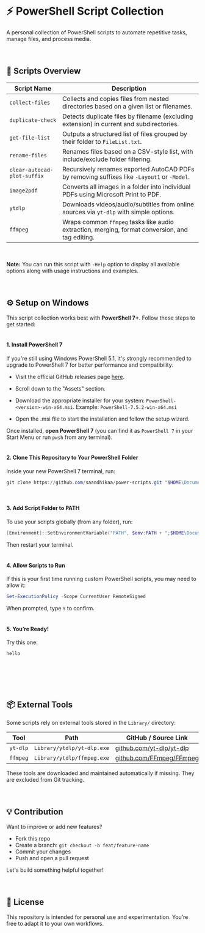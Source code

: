 # ⚡ PowerShell Script Collection

A personal collection of PowerShell scripts to automate repetitive tasks, manage files, and process media.
<br/><br/><br/>

## 📁 Scripts Overview

| Script Name                  | Description |
|-----------------------------|-------------|
| `collect-files`             | Collects and copies files from nested directories based on a given list or filenames. |
| `duplicate-check`           | Detects duplicate files by filename (excluding extension) in current and subdirectories. |
| `get-file-list`             | Outputs a structured list of files grouped by their folder to `FileList.txt`. |
| `rename-files`              | Renames files based on a CSV-style list, with include/exclude folder filtering. |
| `clear-autocad-plot-suffix` | Recursively renames exported AutoCAD PDFs by removing suffixes like `-Layout1` or `-Model`. |
| `image2pdf`                 | Converts all images in a folder into individual PDFs using Microsoft Print to PDF. |
| `ytdlp`                     | Downloads videos/audio/subtitles from online sources via `yt-dlp` with simple options. |
| `ffmpeg`                    | Wraps common `ffmpeg` tasks like audio extraction, merging, format conversion, and tag editing. |

<br/>

**Note:** You can run this script with `-Help` option to display all available options along with usage instructions and examples.
<br/><br/><br/>

## ⚙️ Setup on Windows

This script collection works best with **PowerShell 7+**. Follow these steps to get started:
<br/><br/>

#### 1. Install PowerShell 7

If you're still using Windows PowerShell 5.1, it's strongly recommended to upgrade to PowerShell 7 for better performance and compatibility.

- Visit the official GitHub releases page [here](https://github.com/PowerShell/PowerShell/releases/latest).

- Scroll down to the "Assets" section.

- Download the appropriate installer for your system: `PowerShell-<version>-win-x64.msi`.
Example: `PowerShell-7.5.2-win-x64.msi`

- Open the .msi file to start the installation and follow the setup wizard.

Once installed, **open PowerShell 7** (you can find it as `PowerShell 7` in your Start Menu or run `pwsh` from any terminal).
<br/><br/>

#### 2. Clone This Repository to Your PowerShell Folder

Inside your new PowerShell 7 terminal, run:

```powershell
git clone https://github.com/saandhikaa/power-scripts.git "$HOME\Documents\PowerShell"
```
<br/>

#### 3. Add Script Folder to PATH

To use your scripts globally (from any folder), run:

```powershell
[Environment]::SetEnvironmentVariable("PATH", $env:PATH + ";$HOME\Documents\PowerShell\Scripts", "User")
```

Then restart your terminal.
<br/><br/>

#### 4. Allow Scripts to Run

If this is your first time running custom PowerShell scripts, you may need to allow it:

```powershell
Set-ExecutionPolicy -Scope CurrentUser RemoteSigned
```

When prompted, type `Y` to confirm.
<br/><br/>

#### 5. You’re Ready!

Try this one:

```powershell
hello
```
<br/><br/><br/><br/>

## 📦 External Tools

Some scripts rely on external tools stored in the `Library/` directory:

| Tool     | Path                            | GitHub / Source Link                                  |
|----------|----------------------------------|--------------------------------------------------------|
| `yt-dlp` | `Library/ytdlp/yt-dlp.exe`      | [github.com/yt-dlp/yt-dlp](https://github.com/yt-dlp/yt-dlp) |
| `ffmpeg` | `Library/ytdlp/ffmpeg.exe`      | [github.com/FFmpeg/FFmpeg](https://github.com/FFmpeg/FFmpeg) |

These tools are downloaded and maintained automatically if missing. They are excluded from Git tracking.
<br/><br/><br/>

## 💡 Contribution

Want to improve or add new features?

- Fork this repo
- Create a branch: `git checkout -b feat/feature-name`
- Commit your changes
- Push and open a pull request

Let's build something helpful together!
<br/><br/><br/>

## 📄 License

This repository is intended for personal use and experimentation. You’re free to adapt it to your own workflows.
<br/><br/><br/>
